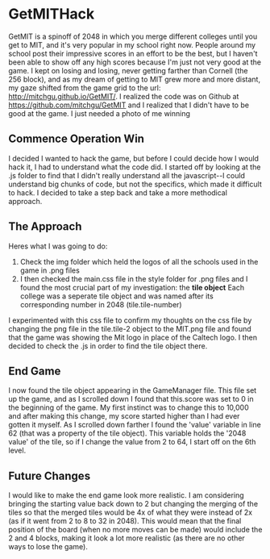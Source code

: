 # GetMITHack

GetMIT is a spinoff of 2048 in which you merge different colleges until you get to MIT, and it's very popular in my school right now. People around my school post their impressive scores in an effort to be the best, but I haven't been able to show off any high scores because I'm just not very good at the game. I kept on losing and losing, never getting farther than Cornell (the 256 block), and as my dream of getting to MIT grew more and more distant, my gaze shifted from the game grid to the url: http://mitchgu.github.io/GetMIT/. I realized the code was on Github at https://github.com/mitchgu/GetMIT and I realized that I didn't have to be good at the game. I just needed a photo of me winning

## Commence Operation Win

I decided I wanted to hack the game, but before I could decide how I would hack it, I had to understand what the code did. I started off by looking at the .js folder to find that I didn't really understand all the javascript--I could understand big chunks of code, but not the specifics, which made it difficult to hack. I decided to take a step back and take a more methodical approach.

## The Approach
Heres what I was going to do:
1. Check the img folder which held the logos of all the schools used in the game in .png files
2. I then checked the main.css file in the style folder for .png files and I found the most crucial part of my investigation: the **tile object**  Each college was a seperate tile object and was named after its corresponding number in 2048 (tile.tile-number)

I experimented with this css file to confirm my thoughts on the css file by changing the png file in the tile.tile-2 object to the MIT.png file and found that the game was showing the Mit logo in place of the Caltech logo. I then decided to check the .js in order to find the tile object there.

## End Game

I now found the tile object appearing in the GameManager file. This file set up the game, and as I scrolled down I found that this.score was set to 0 in the beginning of the game. My first instinct was to change this to 10,000 and after making this change, my score started higher than I had ever gotten it myself. As I scrolled down farther I found the 'value' variable in line 62 (that was a property of the tile object). This variable holds the '2048 value' of the tile, so if I change the value from 2 to 64, I start off on the 6th level.

## Future Changes

I would like to make the end game look more realistic. I am considering bringing the starting value back down to 2 but changing the merging of the tiles so that the merged tiles would be 4x of what they were instead of 2x (as if it went from 2 to 8 to 32 in 2048). This would mean that the final position of the board (when no more moves can be made) would include the 2 and 4 blocks, making it look a lot more realistic (as there are no other ways to lose the game).
